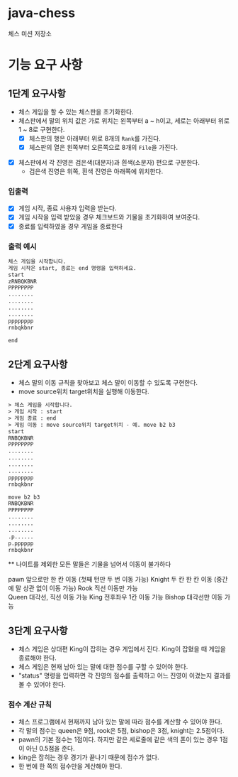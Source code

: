 # java-chess

체스 미션 저장소

# 기능 요구 사항
## 1단계 요구사항
- 체스 게임을 할 수 있는 체스판을 초기화한다.
- 체스판에서 말의 위치 값은 가로 위치는 왼쪽부터 a ~ h이고, 세로는 아래부터 위로 1 ~ 8로 구현한다.
  - [x] 체스판의 행은 아래부터 위로 8개의 `Rank`를 가진다.
  - [x] 체스판의 열은 왼쪽부터 오른쪽으로 8개의 `File`을 가진다.
- [x] 체스판에서 각 진영은 검은색(대문자)과 흰색(소문자) 편으로 구분한다.
  - 검은색 진영은 위쪽, 흰색 진영은 아래쪽에 위치한다. 
### 입출력
- [x] 게임 시작, 종료 사용자 입력을 받는다.
- [x] 게임 시작을 입력 받았을 경우 체크보드와 기물을 초기화하여 보여준다.
- [x] 종료를 입력하였을 경우 게임을 종료한다
### 출력 예시
```html
체스 게임을 시작합니다.
게임 시작은 start, 종료는 end 명령을 입력하세요.
start
zRNBQKBNR  
PPPPPPPP
........
........
........
........
pppppppp
rnbqkbnr

end
```

## 2단계 요구사항
- 체스 말의 이동 규칙을 찾아보고 체스 말이 이동할 수 있도록 구현한다.
- move source위치 target위치을 실행해 이동한다.

```html
> 체스 게임을 시작합니다.
> 게임 시작 : start
> 게임 종료 : end
> 게임 이동 : move source위치 target위치 - 예. move b2 b3
start
RNBQKBNR
PPPPPPPP
........
........
........
........
pppppppp
rnbqkbnr

move b2 b3
RNBQKBNR
PPPPPPPP
........
........
........
.p......
p.pppppp
rnbqkbnr
```

** 나이트를 제외한 모든 말들은 기물을 넘어서 이동이 불가하다

pawn 앞으로만 한 칸 이동 (첫째 턴만 두 번 이동 가능)
Knight 두 칸 한 칸 이동 (중간에 말 상관 없이 이동 가능) 
Rook 직선 이동만 가능   
Queen 대각선, 직선 이동 가능
King 전후좌우 1칸 이동 가능
Bishop 대각선만 이동 가능

## 3단계 요구사항
- 체스 게임은 상대편 King이 잡히는 경우 게임에서 진다. King이 잡혔을 때 게임을 종료해야 한다.
- 체스 게임은 현재 남아 있는 말에 대한 점수를 구할 수 있어야 한다.
- "status" 명령을 입력하면 각 진영의 점수를 출력하고 어느 진영이 이겼는지 결과를 볼 수 있어야 한다.

### 점수 계산 규칙 
- 체스 프로그램에서 현재까지 남아 있는 말에 따라 점수를 계산할 수 있어야 한다.
- 각 말의 점수는 queen은 9점, rook은 5점, bishop은 3점, knight는 2.5점이다.
- pawn의 기본 점수는 1점이다. 하지만 같은 세로줄에 같은 색의 폰이 있는 경우 1점이 아닌 0.5점을 준다.
- king은 잡히는 경우 경기가 끝나기 때문에 점수가 없다.
- 한 번에 한 쪽의 점수만을 계산해야 한다.

